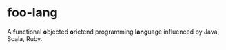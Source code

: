 # foo-lang
A **f**unctional **o**bjected **o**rietend programming **lang**uage influenced by Java, Scala, Ruby. 
